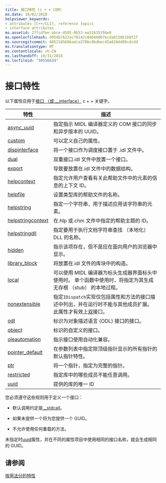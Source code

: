 ```yaml
---
title: 接口特性 (c + + COM)
ms.date: 10/02/2018
helpviewer_keywords:
- attributes [C++/CLI], reference topics
- interface attributes
ms.assetid: 27fcdfee-abce-4585-8b53-ee31635356e8
ms.openlocfilehash: d954b7622ac78142c84b40007ecda8138b1b8f2f
ms.sourcegitcommit: 6052185696adca270bc9bdbec45a626dd89cdcdd
ms.translationtype: MT
ms.contentlocale: zh-CN
ms.lasthandoff: 10/31/2018
ms.locfileid: "50556634"
---
```

# <a name="interface-attributes"></a>接口特性

以下属性应用于[接口 （或 __interface）](../../cpp/interface.md) c + + 关键字。

|特性|描述|
|---------------|-----------------|
|[async_uuid](async-uuid.md)|指定指示 MIDL 编译器定义的 COM 接口的同步和异步版本的 UUID。|
|[custom](custom-cpp.md)|可以定义自己的属性。|
|[dispinterface](dispinterface.md)|将一个接口作为调度接口置于 .idl 文件中。|
|[dual](dual.md)|双重接口.idl 文件中放置一个接口。|
|[export](export.md)|导致要放置在.idl 文件中的数据结构。|
|[helpcontext](helpcontext.md)|指定允许用户查看有关此帮助文件中的元素的信息的上下文 ID。|
|[helpfile](helpfile.md)|设置类型库的帮助文件的名称。|
|[helpstring](helpstring.md)|指定一个字符串，用于描述应用该字符串的元素。|
|[helpstringcontext](helpstringcontext.md)|在.hlp 或.chm 文件中指定的帮助主题的 ID。|
|[helpstringdll](helpstringdll.md)|指定要用于执行文档字符串查找 （本地化） DLL 的名称。|
|[hidden](hidden.md)|指示该项存在，但不是应在面向用户的浏览器中显示。|
|[library_block](library-block.md)|将放置在.idl 文件的库块中的构造。|
|[local](local-cpp.md)|可以使用 MIDL 编译器为标头生成器界面标头中使用时。 单个函数中使用时，将指定为其生成无存根 （stub） 的本地过程。|
|[nonextensible](nonextensible.md)|指定`IDispatch`实现仅包括属性和方法的接口描述中列出，并在运行时不能与其他成员扩展。 此属性才有效上[双](dual.md)接口。|
|[odl](odl.md)|标识为对象描述语言 (ODL) 接口的接口。|
|[object](object-cpp.md)|标识的自定义的接口。|
|[oleautomation](oleautomation.md)|指示接口使用自动化兼容。|
|[pointer_default](pointer-default.md)|在参数列表中指定除顶级指针显示的所有指针的默认指针特性。|
|[ptr](ptr.md)|将一个指针，指定为完整的指针。|
|[restricted](restricted.md)|指定库中的哪些成员不能任意调用。|
|[uuid](uuid-cpp-attributes.md)|提供的库的唯一 ID|

您必须遵守这些规则用于定义一个接口：

- 默认调用约定是[__stdcall](../../cpp/stdcall.md)。

- 如果未提供一个将为您提供一个 GUID。

- 不允许使用任何重载的方法。

未指定时[uuid](uuid-cpp-attributes.md)属性，并在不同的属性项目中使用相同的接口名称，就会生成相同的 GUID。

## <a name="see-also"></a>请参阅

[按用法分的特性](attributes-by-usage.md)